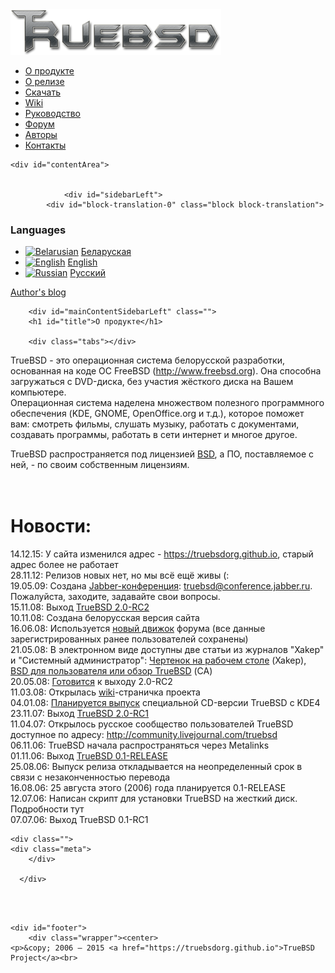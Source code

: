 <!DOCTYPE html PUBLIC "-//W3C//DTD XHTML 1.0 Strict//EN" "http://www.w3.org/TR/xhtml1/DTD/xhtml1-strict.dtd">
<html xmlns="http://www.w3.org/1999/xhtml" lang="ru" xml:lang="ru">

<head>
<meta http-equiv="Content-Type" content="text/html; charset=utf-8" />
  <title>О продукте | TrueBSD Project</title>
  <meta http-equiv="Content-Type" content="text/html; charset=utf-8" />
<link rel="shortcut icon" href="../files/nista_favicon.png" type="image/x-icon" />
  <style type="text/css" media="all">@import "../css/4a6292572a2b2634726c67c452481d20.css";</style>
  </head>

<body class="bd">

<div id="container" class="clear-block">
	<div id="header" class="clear-block">
		<a href="../index.html" title="Главная">
				<img src="../files/nista_logo.png" alt="Главная" />
				</a>
	</div>
	<div id="nav">
      <ul class="links" id="navlist"><li  class="first menu-1-1-2-active"><a href="about" class="menu-1-1-2-active active">О продукте</a></li>
<li  class="menu-1-2-2"><a href="releases/2.0rc2" class="menu-1-2-2">О релизе</a></li>
<li  class="menu-1-3-2"><a href="download" class="menu-1-3-2">Скачать</a></li>
<li  class="menu-1-4-2"><a href="https://truebsdorg.github.io/wiki" class="menu-1-4-2">Wiki</a></li>
<li  class="menu-1-5-2"><a href="https://truebsdorg.github.io/wiki/doku.php%3Fid=truebsd_2.0-rc2_handbook_ru.html" class="menu-1-5-2">Руководство</a></li>
<li  class="menu-1-6-2"><a href="https://truebsdorg.github.io/forum/" class="menu-1-6-2">Форум</a></li>
<li  class="menu-1-7-2"><a href="authors" class="menu-1-7-2">Авторы</a></li>
<li  class="last menu-1-8-2"><a href="contacts" class="menu-1-8-2">Контакты</a></li>
</ul>	</div>
			<div id="topShadow"></div>


	<div id="contentArea">
		

				<div id="sidebarLeft">
			<div id="block-translation-0" class="block block-translation">

  <h3>Languages</h3>

  <div class="content"><div class="item-list"><ul><li><span class="i18n-link"><a href="../be/node/15"><img src="https://truebsdorg.github.io/modules/i18n/flags/be.png"  class="i18n-icon" width="16" height="12" alt="Belarusian" /></a>&nbsp;<a href="../be/node/15">Беларуская</a></span></li><li><span class="i18n-link"><a href="../en/node/15"><img src="https://truebsdorg.github.io/modules/i18n/flags/en.png"  class="i18n-icon" width="16" height="12" alt="English" /></a>&nbsp;<a href="../en/node/15">English</a></span></li><li><span class="i18n-link"><a href="about" class="active"><img src="https://truebsdorg.github.io/modules/i18n/flags/ru.png"  class="i18n-icon" width="16" height="12" alt="Russian" /></a>&nbsp;<a href="about" class="active">Русский</a></span></li></ul></div></div>
</div><div id="block-block-6" class="block block-block">


  <div class="content"><p><a href="http://cryptopunks.org">Author's blog</a></p>
</div>
</div>		</div>
			
		<div id="mainContentSidebarLeft" class="">
        <h1 id="title">О продукте</h1>

        <div class="tabs"></div>
                        
<div id="node-15" class="node">



  
  <div class="content">
    <p>TrueBSD - это операционная система белорусской разработки, основанная на коде ОС FreeBSD (<a href="http://www.freebsd.org" title="http://www.freebsd.org">http://www.freebsd.org</a>). Она способна загружаться с DVD-диска, без участия жёсткого диска на Вашем компьютере.<br />
 Операционная система наделена множеством полезного программного обеспечения (KDE, GNOME, OpenOffice.org и т.д.), которое поможет вам: смотреть фильмы, слушать музыку, работать с документами, создавать программы, работать в сети интернет и многое другое.</p>
<p>TrueBSD распространяется под лицензией <a href="https://truebsdorg.github.io/ru/copyright">BSD</a>, а ПО, поставляемое с ней, - по своим собственным лицензиям.<br />
<br><b><br />
<h1>Новости:</h1>
<p></b></p>
<p>14.12.15: У сайта изменился адрес - <a href="../index.html" title="https://truebsdorg.github.io">https://truebsdorg.github.io</a>, старый адрес более не работает<br />
28.11.12: Релизов новых нет, но мы всё ещё живы (:<br />
19.05.09: Создана <a href="http://jabberworld.info/%D0%9A%D0%BE%D0%BD%D1%84%D0%B5%D1%80%D0%B5%D0%BD%D1%86%D0%B8%D0%B8">Jabber-конференция</a>: <a href="mailto:truebsd@conference.jabber.ru">truebsd@conference.jabber.ru</a>. Пожалуйста, заходите, задавайте свои вопросы.<br />
15.11.08: Выход <a href="https://truebsdorg.github.io/ru/releases/2.0rc2">TrueBSD 2.0-RC2</a><br />
10.11.08: Создана белорусская версия сайта<br />
16.06.08: Используется <a href="https://truebsdorg.github.io/forum">новый движок</a> форума (все данные зарегистрированных ранее пользователей сохранены)<br />
21.05.08: В электронном виде доступны две статьи из журналов "Xakep" и "Системный администратор": <a href="http://www.xakep.ru/post/43627/default.asp">Чертенок на рабочем столе</a> (Xakep), <a href="http://www.tux.in.ua/articles/698">BSD для пользователя или обзор TrueBSD</a> (СА)<br />
20.05.08: <a href="https://truebsdorg.github.io/forum/read.php?13,2366">Готовится</a> к выходу 2.0-RC2<br />
11.03.08: Открылась <a href="https://truebsdorg.github.io/wacko">wiki</a>-страничка проекта<br />
04.01.08: <a href="https://truebsdorg.github.io/forum/read.php?13,726">Планируется выпуск</a> специальной CD-версии TrueBSD c KDE4<br />
23.11.07: Выход <a href="https://truebsdorg.github.io/ru/releases/2.0rc1">TrueBSD 2.0-RC1</a><br />
11.04.07: Открылось русское сообщество пользователей TrueBSD доступное по адресу: <a href="http://community.livejournal.com/truebsd" title="http://community.livejournal.com/truebsd">http://community.livejournal.com/truebsd</a><br />
06.11.06: TrueBSD начала распространяться через Metalinks<br />
01.11.06: Выход <a href="https://truebsdorg.github.io/ru/releases/0.1">TrueBSD 0.1-RELEASE</a><br />
25.08.06: Выпуск релиза откладывается на неопределенный срок в связи с незаконченностью перевода<br />
16.08.06: 25 августа этого (2006) года планируется 0.1-RELEASE<br />
12.07.06: Написан скрипт для установки TrueBSD на жесткий диск. Подробности тут<br />
07.07.06: Выход TrueBSD 0.1-RC1</p>
  </div>

  <!--<div class="clear-block clear">-->
	<div class="">
    <div class="meta">
        </div>

      </div>

</div>        <br class="clearfloat" />
	</div>
	<br class="clearfloat" />

	<div id="footer">
		<div class="wrapper"><center>
	<p>&copy; 2006 — 2015 <a href="https://truebsdorg.github.io">TrueBSD Project</a><br>
</p></center>
  		</div>
	</div>
</div>
</body>
</html>
